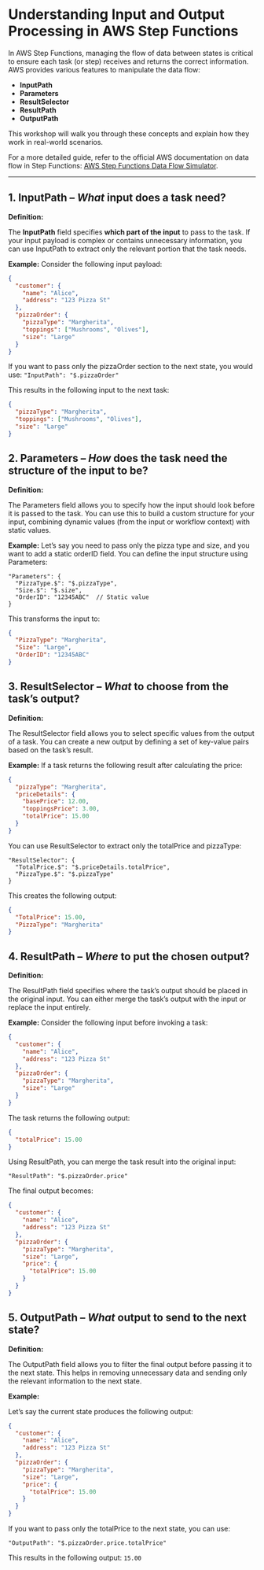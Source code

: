 # Understanding Input and Output Processing in AWS Step Functions

In AWS Step Functions, managing the flow of data between states is critical to ensure each task (or step) receives and returns the correct information. AWS provides various features to manipulate the data flow: 
- **InputPath**
- **Parameters**
- **ResultSelector**
- **ResultPath** 
- **OutputPath**

This workshop will walk you through these concepts and explain how they work in real-world scenarios.

For a more detailed guide, refer to the official AWS documentation on data flow in Step Functions: [AWS Step Functions Data Flow Simulator](https://docs.aws.amazon.com/step-functions/latest/dg/use-data-flow-simulator.html).

---

## 1. InputPath – _What_ input does a task need?

**Definition:**

The **InputPath** field specifies **which part of the input** to pass to the task. If your input payload is complex or contains unnecessary information, you can use InputPath to extract only the relevant portion that the task needs.

**Example:**
Consider the following input payload:

```json
{
  "customer": {
    "name": "Alice",
    "address": "123 Pizza St"
  },
  "pizzaOrder": {
    "pizzaType": "Margherita",
    "toppings": ["Mushrooms", "Olives"],
    "size": "Large"
  }
}
```

If you want to pass only the pizzaOrder section to the next state, you would use:
`"InputPath": "$.pizzaOrder"`

This results in the following input to the next task:

```json
{
  "pizzaType": "Margherita",
  "toppings": ["Mushrooms", "Olives"],
  "size": "Large"
}
```

## 2. Parameters – _How_ does the task need the structure of the input to be?

**Definition:**

The Parameters field allows you to specify how the input should look before it is passed to the task. You can use this to build a custom structure for your input, combining dynamic values (from the input or workflow context) with static values.

**Example:**
Let’s say you need to pass only the pizza type and size, and you want to add a static orderID field. You can define the input structure using Parameters:

```
"Parameters": {
  "PizzaType.$": "$.pizzaType",
  "Size.$": "$.size",
  "OrderID": "12345ABC"  // Static value
}
```

This transforms the input to:

```json
{
  "PizzaType": "Margherita",
  "Size": "Large",
  "OrderID": "12345ABC"
}
```

## 3. ResultSelector – _What_ to choose from the task’s output?

**Definition:**

The ResultSelector field allows you to select specific values from the output of a task. You can create a new output by defining a set of key-value pairs based on the task’s result.

**Example:**
If a task returns the following result after calculating the price:

```json
{
  "pizzaType": "Margherita",
  "priceDetails": {
    "basePrice": 12.00,
    "toppingsPrice": 3.00,
    "totalPrice": 15.00
  }
}
```

You can use ResultSelector to extract only the totalPrice and pizzaType:

```
"ResultSelector": {
  "TotalPrice.$": "$.priceDetails.totalPrice",
  "PizzaType.$": "$.pizzaType"
}
```

This creates the following output:

```json
{
  "TotalPrice": 15.00,
  "PizzaType": "Margherita"
}
```

## 4. ResultPath – _Where_ to put the chosen output?

**Definition:**

The ResultPath field specifies where the task’s output should be placed in the original input. You can either merge the task’s output with the input or replace the input entirely.

**Example:**
Consider the following input before invoking a task:

```json
{
  "customer": {
    "name": "Alice",
    "address": "123 Pizza St"
  },
  "pizzaOrder": {
    "pizzaType": "Margherita",
    "size": "Large"
  }
}
```

The task returns the following output:

```json
{
  "totalPrice": 15.00
}
```

Using ResultPath, you can merge the task result into the original input:

`"ResultPath": "$.pizzaOrder.price"`

The final output becomes:

```json
{
  "customer": {
    "name": "Alice",
    "address": "123 Pizza St"
  },
  "pizzaOrder": {
    "pizzaType": "Margherita",
    "size": "Large",
    "price": {
      "totalPrice": 15.00
    }
  }
}
```

## 5. OutputPath – _What_ output to send to the next state?

**Definition:**

The OutputPath field allows you to filter the final output before passing it to the next state. This helps in removing unnecessary data and sending only the relevant information to the next state.

**Example:**

Let’s say the current state produces the following output:

```json
{
  "customer": {
    "name": "Alice",
    "address": "123 Pizza St"
  },
  "pizzaOrder": {
    "pizzaType": "Margherita",
    "size": "Large",
    "price": {
      "totalPrice": 15.00
    }
  }
}
```

If you want to pass only the totalPrice to the next state, you can use:

`"OutputPath": "$.pizzaOrder.price.totalPrice"`

This results in the following output: `15.00`
